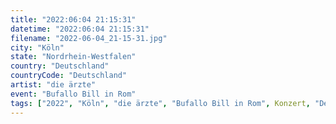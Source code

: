 ```yaml
---
title: "2022:06:04 21:15:31"
datetime: "2022:06:04 21:15:31"
filename: "2022-06-04_21-15-31.jpg"
city: "Köln"
state: "Nordrhein-Westfalen"
country: "Deutschland"
countryCode: "Deutschland"
artist: "die ärzte"
event: "Bufallo Bill in Rom"
tags: ["2022", "Köln", "die ärzte", "Bufallo Bill in Rom", Konzert, "Deutschland"]
---
```

